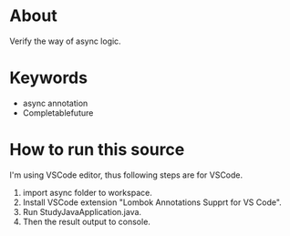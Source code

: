 # About

Verify the way of async logic.

# Keywords

- async annotation
- Completablefuture

# How to run this source

I'm using VSCode editor, thus following steps are for VSCode.

1. import async folder to workspace.
2. Install VSCode extension "Lombok Annotations Supprt for VS Code".
3. Run StudyJavaApplication.java.
4. Then the result output to console.

